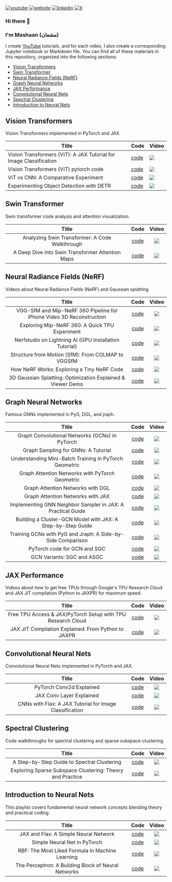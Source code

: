 [![youtube](https://img.shields.io/badge/YouTube-FF0000?style=for-the-badge&logo=youtube&logoColor=white)](https://youtube.com/@mashaan14)
[![website](https://img.shields.io/badge/website-000000?style=for-the-badge&logo=About.me&logoColor=white)](https://mashaan14.github.io/mashaan/)
[![linkedin](https://img.shields.io/badge/LinkedIn-0077B5?style=for-the-badge&logo=linkedin&logoColor=white)](https://linkedin.com/in/mashaan)
[![X](https://img.shields.io/badge/X-%23000000.svg?style=for-the-badge&logo=X&logoColor=white)](https://x.com/mashaan_14)

### Hi there 👋
### I'm Mashaan (مشعان)

I create [YouTube](https://youtube.com/@mashaan14) tutorials, and for each video, I also create a corresponding Jupyter notebook or Markdown file.  You can find all of these materials in this repository, organized into the following sections:

* [Vision Transformers](#vision-transformers)
* [Swin Transformer](#swin-transformer)
* [Neural Radiance Fields (NeRF)](#neural-radiance-fields-nerf)
* [Graph Neural Networks](#graph-neural-networks)
* [JAX Performance](#jax-performance)
* [Convolutional Neural Nets](#convolutional-neural-nets)
* [Spectral Clustering](#spectral-clustering)
* [Introduction to Neural Nets](#introduction-to-neural-nets)

## Vision Transformers
Vision Transformers implemented in PyTorch and JAX.

| Title | Code | Video |
|---|---|---|
| Vision Transformers (ViT): A JAX Tutorial for Image Classification | [code](https://github.com/mashaan14/YouTube-channel/blob/main/vision_transformers/2024_03_28_jax_ViT.ipynb) | [<img src="imgs/2024_03_28_jax_ViT.png" />](https://youtu.be/LDwA31hARrA) |
| Vision Transformers (ViT) pytorch code | [code](https://github.com/mashaan14/VisionTransformer-MNIST/blob/main/VisionTransformer_MNIST.ipynb) | [<img src="imgs/2023-11-29-VisionTransformer-MNIST.png" />](https://youtu.be/y1ZmMcMYjkY) |
| ViT vs CNN: A Comparative Experiment | [code](https://github.com/mashaan14/YouTube-channel/blob/main/vision_transformers/2024_01_08_CNN_and_ViT.ipynb) | [<img src="imgs/2024_01_08_CNN_and_ViT.png" />](https://youtu.be/uggBVJebdcY) |
| Experimenting Object Detection with DETR | [code](https://github.com/mashaan14/YouTube-channel/blob/main/vision_transformers/2024_01_22_DETR_demo.md) | [<img src="imgs/2024_01_22_DETR.png" />](https://youtu.be/Z3fXiV4Cmz4) |

## Swin Transformer
Swin transformer code analysis and attention visualization.

|**Title**|**Code**|**Video**|
| :---: | :---: | :---: |
| Analyzing Swin Transformer: A Code Walkthrough | [code](https://mashaan14.github.io/YouTube-channel/swin_transformer/2024_08_19_swin_transformer_annotated) | [<img src="imgs/2024_08_19_Swin_Transformer.png" />](https://youtu.be/LspWysWparE) |
| A Deep Dive into Swin Transformer Attention Maps | [code](https://github.com/mashaan14/YouTube-channel/blob/main/swin_transformer/2024_09_16_swin_transformer_attention.ipynb) | [<img src="imgs/2024_09_16_Swin_Transformer_Attention.png" />](https://youtu.be/mtCTIGgzfbc) |

## Neural Radiance Fields (NeRF)
Videos about Neural Radiance Fields (NeRF) and Gaussian splatting.

|**Title**|**Code**|**Video**|
| :---: | :---: | :---: |
| VGG-SfM and Mip-NeRF 360 Pipeline for iPhone Video 3D Reconstruction | [code](https://mashaan14.github.io/YouTube-channel/nerf/2025_02_03_your_own_nerf) | [<img src="imgs/2025_02_03_your_own_NeRF.png" />](https://youtu.be/6RNE155c7iA) |
| Exploring Mip-NeRF 360: A Quick TPU Experiment | [code](https://mashaan14.github.io/YouTube-channel/nerf/2025_01_20_Replicate_Mip_NeRF_360) | [<img src="imgs/2025_01_25_MipNerf360.png" />](https://youtu.be/5aQpIiNohDA) |
| Nerfstudio on Lightning AI (GPU Installation Tutorial) | [code](https://mashaan14.github.io/YouTube-channel/nerf/2025_01_14_nerfstudio_lightning_ai) | [<img src="imgs/2025_01_13_LightningAI_NerfStudio.png" />](https://youtu.be/cgTYkjKL1b0) |
| Structure from Motion (SfM): From COLMAP to VGGSfM | [code](https://mashaan14.github.io/YouTube-channel/nerf/2025_01_25_sfm) | [<img src="imgs/2025_01_20_SfM.png" />](https://youtu.be/diBxFGgqAT0) |
| How NeRF Works: Exploring a Tiny NeRF Code | [code](https://mashaan14.github.io/YouTube-channel/nerf/2024_11_25_nerf_notes) | [<img src="imgs/2024_11_25_NeRF.png" />](https://youtu.be/kszswpg7sjs) |
| 3D Gaussian Splatting: Optimization Explained & Viewer Demo | [code](https://mashaan14.github.io/YouTube-channel/nerf/2024_10_14_3DGS) | [<img src="imgs/2024_10_14_3DGS.png" />](https://youtu.be/hGToeFGX-2M) |

## Graph Neural Networks
Famous GNNs implemented in PyG, DGL, and jraph.

|**Title**|**Code**|**Video**|
| :---: | :---: | :---: |
| Graph Convolutional Networks (GCNs) in PyTorch | [code](https://mashaan14.github.io/YouTube-channel/graph_neural_networks/2023_12_04_GCN_introduction) | [<img src="imgs/2023_12_04_GCN_introduction.png" />](https://youtu.be/G6c6zk0RhRM) |
| Graph Sampling for GNNs: A Tutorial | [code](https://mashaan14.github.io/YouTube-channel/graph_neural_networks/2024_05_27_GNN_sampling.ipynb) | [<img src="imgs/2024_05_27_GNN_sampling.png" />](https://youtu.be/y0poBC8xN1k) |
| Understanding Mini-Batch Training in PyTorch Geometric | [code](https://github.com/mashaan14/YouTube-channel/blob/main/graph_neural_networks/2024_04_29_GNN_mini_batch.ipynb) | [<img src="imgs/2024_04_29_GNN_mini_batch.png" />](https://youtu.be/ZfCtFLS_os0) |
| Graph Attention Networks with PyTorch Geometric | [code](https://mashaan14.github.io/YouTube-channel/graph_neural_networks/2024_02_05_GAT) | [<img src="imgs/2024_02_05_GAT.png" />](https://youtu.be/AWkPjrZshug) |
| Graph Attention Networks with DGL | [code](https://github.com/mashaan14/YouTube-channel/blob/main/graph_neural_networks/2024_05_13_DGL_GAT.ipynb) | [<img src="imgs/2024_05_13_DGL_GAT.png" />](https://youtu.be/-V-T7koEWig) |
| Graph Attention Networks with JAX | [code](https://github.com/mashaan14/YouTube-channel/blob/main/graph_neural_networks/2024_03_18_jraph_GAT.ipynb) | [<img src="imgs/2024_03_18_jraph_GAT.png" />](https://youtu.be/O1zGWMEgW7A) |
| Implementing GNN Neighbor Sampler in JAX: A Practical Guide | [code](https://github.com/mashaan14/YouTube-channel/blob/main/graph_neural_networks/2024_06_24_neighbor_sampler.ipynb) | [<img src="imgs/2024_06_24_neighbor_sampler.png" />](https://youtu.be/YQwUlmUkJuI) |
| Building a Cluster-GCN Model with JAX: A Step-by-Step Guide | [code](https://github.com/mashaan14/YouTube-channel/blob/main/graph_neural_networks/2024_07_15_ClusterGCN_jax.ipynb) | [<img src="imgs/2024_07_15_Cluster_GCN_sampler.png" />](https://youtu.be/8mknbxIIf94) |
| Training GCNs with PyG and Jraph: A Side-by-Side Comparison | [code](https://github.com/mashaan14/YouTube-channel/blob/main/graph_neural_networks/2024_03_21_jraph_GCN.ipynb) | [<img src="imgs/2024_02_20_jraph.png" />](https://youtu.be/W-JDqd5AFio) |
| PyTorch code for GCN and SGC | [code](https://github.com/mashaan14/YouTube-channel/blob/main/graph_neural_networks/2023_12_13_GCN_and_SGC.ipynb) | [<img src="imgs/2023_12_13_GCN_and_SGC.png" />](https://youtu.be/PQT2QblNegY) |
| GCN Variants: SGC and ASGC | [code](https://github.com/mashaan14/YouTube-channel/blob/main/graph_neural_networks/2024_01_31_SGC_and_ASGC.ipynb) | [<img src="imgs/2024_01_31_SGC_and_ASGC.png" />](https://youtu.be/ZNMV5i84fmM) |

## JAX Performance
Videos about how to get free TPUs through Google's TPU Research Cloud and JAX JIT compilation (Python to JAXPR) for maximum speed.

|**Title**|**Code**|**Video**|
| :---: | :---: | :---: |
| Free TPU Access & JAX/PyTorch Setup with TPU Research Cloud | [code](https://mashaan14.github.io/YouTube-channel/jax_performance/2024_11_11_tpu_test) | [<img src="imgs/2024_11_11_tpu_test.png" />](https://youtu.be/PwYHoiB4Fag) |
| JAX JIT Compilation Explained: From Python to JAXPR | [code](https://github.com/mashaan14/YouTube-channel/blob/main/jax_performance/2024_04_14_jax_speed_test.ipynb) | [<img src="imgs/2024_04_14_jax_speed_test.png" />](https://youtu.be/1SQFVYVSuyE) |

## Convolutional Neural Nets
Convolutional Neural Nets implemented in PyTorch and JAX.

|**Title**|**Code**|**Video**|
| :---: | :---: | :---: |
| PyTorch Conv2d Explained | [code](https://github.com/mashaan14/YouTube-channel/blob/main/convolutional_neural_nets/2024_01_29_Conv2d.ipynb) | [<img src="imgs/2024_01_29_Conv2d.png" />](https://youtu.be/j19Wdlu7Rtg) |
| JAX Conv Layer Explained | [code](https://github.com/mashaan14/YouTube-channel/blob/main/convolutional_neural_nets/2024_03_07_jax_conv.ipynb) | [<img src="imgs/2024_03_07_jax_conv.png" />](https://youtu.be/rn-RsD7IpIg) |
| CNNs with Flax: A JAX Tutorial for Image Classification | [code](https://github.com/mashaan14/YouTube-channel/blob/main/convolutional_neural_nets/2024_04_02_jax_CNN.ipynb) | [<img src="imgs/2024_04_02_jax_CNN.png" />](https://youtu.be/Q0vvh95wes8) |

## Spectral Clustering
Code walkthroughs for spectral clustering and sparse subspace clustering.

|**Title**|**Code**|**Video**|
| :---: | :---: | :---: |
| A Step-by-Step Guide to Spectral Clustering | [code](https://github.com/mashaan14/YouTube-channel/blob/main/spectral_clustering/2024_01_15_spectral_clustering.ipynb) | [<img src="imgs/2024_01_15_spectral_clustering.png" />](https://youtu.be/k7M1TMYac-Y) |
| Exploring Sparse Subspace Clustering: Theory and Practice | [code](https://github.com/mashaan14/YouTube-channel/blob/main/spectral_clustering/2024_02_13_SSC.ipynb) | [<img src="imgs/2024_02_13_SSC.png" />](https://youtu.be/xUmO_S7lLG8) |

## Introduction to Neural Nets
This playlist covers fundamental neural network concepts blending theory and practical coding.

|**Title**|**Code**|**Video**|
| :---: | :---: | :---: |
| JAX and Flax: A Simple Neural Network | [code](https://github.com/mashaan14/YouTube-channel/blob/main/introduction_to_neural_nets/2024_02_28_jax_three_layer_NN.ipynb) | [<img src="imgs/2024_02_28_jax_three_layer_NN.png" />](https://youtu.be/GNLOa4riys8) |
| Simple Neural Net in PyTorch | [code](https://github.com/mashaan14/YouTube-channel/blob/main/introduction_to_neural_nets/2023_12_17_three_layer_NN.ipynb) | [<img src="imgs/2023_12_17_three_layer_NN.png" />](https://youtu.be/SQfTaOR8ApQ) |
| RBF: The Most Liked Formula in Machine Learning | [code](https://github.com/mashaan14/YouTube-channel/blob/main/introduction_to_neural_nets/2024_12_09_squared_exponential.ipynb) | [<img src="imgs/2024_12_09_squared_exponential.png" />](https://youtu.be/H4S3QAoMEEo) |
| The Perceptron: A Building Block of Neural Networks | [code](https://github.com/mashaan14/YouTube-channel/blob/main/introduction_to_neural_nets/2023_12_10_SGD_Perceptron.ipynb) | [<img src="imgs/2023_12_10_SGD_Perceptron.png" />](https://youtu.be/RjJH_r5CXBU) |
